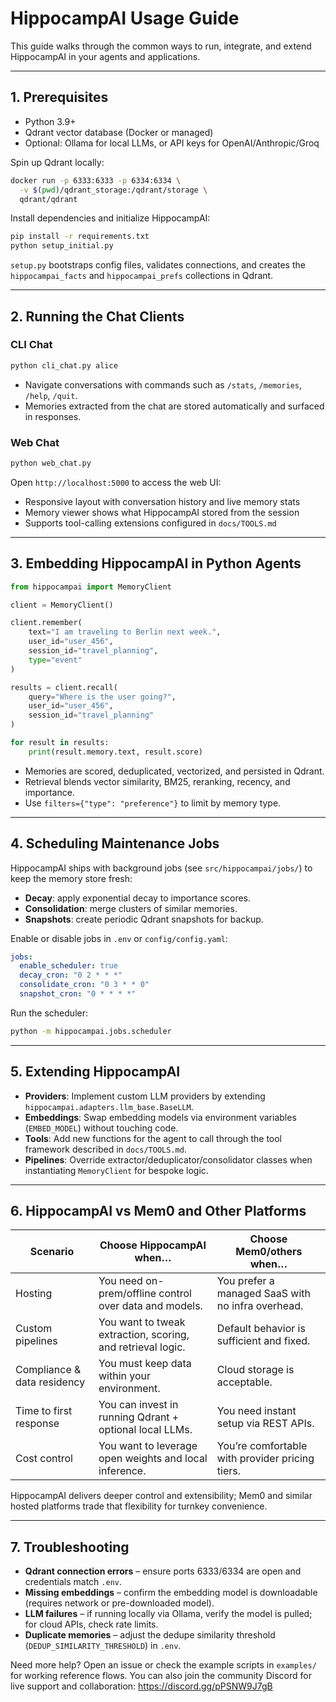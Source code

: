 # HippocampAI Usage Guide

This guide walks through the common ways to run, integrate, and extend HippocampAI in your agents and applications.

---

## 1. Prerequisites

- Python 3.9+
- Qdrant vector database (Docker or managed)
- Optional: Ollama for local LLMs, or API keys for OpenAI/Anthropic/Groq

Spin up Qdrant locally:

```bash
docker run -p 6333:6333 -p 6334:6334 \
  -v $(pwd)/qdrant_storage:/qdrant/storage \
  qdrant/qdrant
```

Install dependencies and initialize HippocampAI:

```bash
pip install -r requirements.txt
python setup_initial.py
```

`setup.py` bootstraps config files, validates connections, and creates the `hippocampai_facts` and `hippocampai_prefs` collections in Qdrant.

---

## 2. Running the Chat Clients

### CLI Chat

```bash
python cli_chat.py alice
```

- Navigate conversations with commands such as `/stats`, `/memories`, `/help`, `/quit`.
- Memories extracted from the chat are stored automatically and surfaced in responses.

### Web Chat

```bash
python web_chat.py
```

Open `http://localhost:5000` to access the web UI:

- Responsive layout with conversation history and live memory stats
- Memory viewer shows what HippocampAI stored from the session
- Supports tool-calling extensions configured in `docs/TOOLS.md`

---

## 3. Embedding HippocampAI in Python Agents

```python
from hippocampai import MemoryClient

client = MemoryClient()

client.remember(
    text="I am traveling to Berlin next week.",
    user_id="user_456",
    session_id="travel_planning",
    type="event"
)

results = client.recall(
    query="Where is the user going?",
    user_id="user_456",
    session_id="travel_planning"
)

for result in results:
    print(result.memory.text, result.score)
```

- Memories are scored, deduplicated, vectorized, and persisted in Qdrant.
- Retrieval blends vector similarity, BM25, reranking, recency, and importance.
- Use `filters={"type": "preference"}` to limit by memory type.

---

## 4. Scheduling Maintenance Jobs

HippocampAI ships with background jobs (see `src/hippocampai/jobs/`) to keep the memory store fresh:

- **Decay**: apply exponential decay to importance scores.
- **Consolidation**: merge clusters of similar memories.
- **Snapshots**: create periodic Qdrant snapshots for backup.

Enable or disable jobs in `.env` or `config/config.yaml`:

```yaml
jobs:
  enable_scheduler: true
  decay_cron: "0 2 * * *"
  consolidate_cron: "0 3 * * 0"
  snapshot_cron: "0 * * * *"
```

Run the scheduler:

```bash
python -m hippocampai.jobs.scheduler
```

---

## 5. Extending HippocampAI

- **Providers**: Implement custom LLM providers by extending `hippocampai.adapters.llm_base.BaseLLM`.
- **Embeddings**: Swap embedding models via environment variables (`EMBED_MODEL`) without touching code.
- **Tools**: Add new functions for the agent to call through the tool framework described in `docs/TOOLS.md`.
- **Pipelines**: Override extractor/deduplicator/consolidator classes when instantiating `MemoryClient` for bespoke logic.

---

## 6. HippocampAI vs Mem0 and Other Platforms

| Scenario                              | Choose HippocampAI when…                                      | Choose Mem0/others when…                           |
|--------------------------------------|---------------------------------------------------------------|----------------------------------------------------|
| Hosting                               | You need on-prem/offline control over data and models.        | You prefer a managed SaaS with no infra overhead.  |
| Custom pipelines                      | You want to tweak extraction, scoring, and retrieval logic.   | Default behavior is sufficient and fixed.          |
| Compliance & data residency           | You must keep data within your environment.                   | Cloud storage is acceptable.                       |
| Time to first response                | You can invest in running Qdrant + optional local LLMs.       | You need instant setup via REST APIs.              |
| Cost control                          | You want to leverage open weights and local inference.        | You’re comfortable with provider pricing tiers.    |

HippocampAI delivers deeper control and extensibility; Mem0 and similar hosted platforms trade that flexibility for turnkey convenience.

---

## 7. Troubleshooting

- **Qdrant connection errors** – ensure ports 6333/6334 are open and credentials match `.env`.
- **Missing embeddings** – confirm the embedding model is downloadable (requires network or pre-downloaded model).
- **LLM failures** – if running locally via Ollama, verify the model is pulled; for cloud APIs, check rate limits.
- **Duplicate memories** – adjust the dedupe similarity threshold (`DEDUP_SIMILARITY_THRESHOLD`) in `.env`.

Need more help? Open an issue or check the example scripts in `examples/` for working reference flows.
You can also join the community Discord for live support and collaboration: <https://discord.gg/pPSNW9J7gB>

